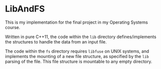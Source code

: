 # LibAndFS

This is my implementation for the final project in my Operating Systems course.

Written in pure C++11, the code within the `lib` directory defines/implements the structures to handle the data from an
input file.

The code within the `fs` directory requires `libfuse` on UNIX systems, and implements the mounting of a new file structure, as specified by the `lib` parsing of the file. This file structure is mountable to any empty directory.
